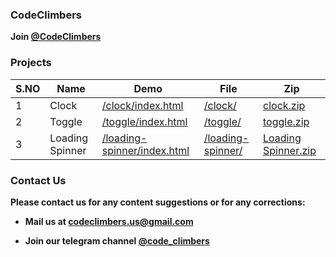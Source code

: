### CodeClimbers
**Join [@CodeClimbers](https://telegram.me/code_climbers)**

### Projects

| S.NO | Name | Demo | File | Zip  |
| ---- | ---- | ---- | ---- | ---- |
| 1    | Clock | [/clock/index.html](https://codeclimbersofficial.github.io/clock/) | [/clock/](https://github.com/CodeClimbersOfficial/codeclimbersofficial.github.io/tree/main/clock) | [clock.zip](https://t.me/code_climbers/19) |
| 2  | Toggle | [/toggle/index.html](https://codeclimbersofficial.github.io/toggle/) | [/toggle/](https://github.com/CodeClimbersOfficial/codeclimbersofficial.github.io/tree/main/toggle) | [toggle.zip](https://t.me/code_climbers/32)
| 3  | Loading Spinner | [/loading-spinner/index.html](https://codeclimbersofficial.github.io/loading-spinner/) | [/loading-spinner/](https://github.com/CodeClimbersOfficial/codeclimbersofficial.github.io/tree/main/loading-spinner) | [Loading Spinner.zip](https://t.me/code_climbers/59)


### Contact Us

**Please contact us for any content suggestions or for any corrections:**

- **Mail us at [codeclimbers.us@gmail.com](mailto:codeclimbersofficial.us@gmail.com)**

- **Join our telegram channel
[@code_climbers](https://telegram.me/code_climbers)**




